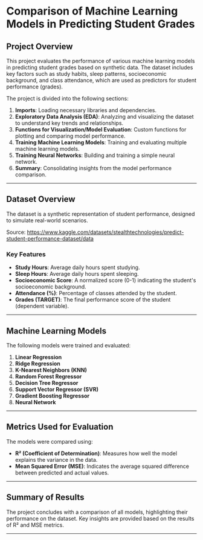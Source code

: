 # Comparison of Machine Learning Models in Predicting Student Grades  

## Project Overview  
This project evaluates the performance of various machine learning models in predicting student grades based on synthetic data. The dataset includes key factors such as study habits, sleep patterns, socioeconomic background, and class attendance, which are used as predictors for student performance (grades).  

The project is divided into the following sections:  
1. **Imports**: Loading necessary libraries and dependencies.  
2. **Exploratory Data Analysis (EDA)**: Analyzing and visualizing the dataset to understand key trends and relationships.  
3. **Functions for Visualization/Model Evaluation**: Custom functions for plotting and comparing model performance.  
4. **Training Machine Learning Models**: Training and evaluating multiple machine learning models.  
5. **Training Neural Networks**: Building and training a simple neural network.  
6. **Summary**: Consolidating insights from the model performance comparison.  

---

## Dataset Overview  
The dataset is a synthetic representation of student performance, designed to simulate real-world scenarios.  

Source: https://www.kaggle.com/datasets/stealthtechnologies/predict-student-performance-dataset/data

### Key Features  
- **Study Hours**: Average daily hours spent studying.  
- **Sleep Hours**: Average daily hours spent sleeping.  
- **Socioeconomic Score**: A normalized score (0-1) indicating the student's socioeconomic background.  
- **Attendance (%)**: Percentage of classes attended by the student.  
- **Grades (TARGET)**: The final performance score of the student (dependent variable).  

---

## Machine Learning Models  
The following models were trained and evaluated:  
1. **Linear Regression**  
2. **Ridge Regression**  
3. **K-Nearest Neighbors (KNN)**  
4. **Random Forest Regressor**  
5. **Decision Tree Regressor**  
6. **Support Vector Regressor (SVR)**  
7. **Gradient Boosting Regressor**  
8. **Neural Network**  

---

## Metrics Used for Evaluation  
The models were compared using:  
- **R² (Coefficient of Determination)**: Measures how well the model explains the variance in the data.  
- **Mean Squared Error (MSE)**: Indicates the average squared difference between predicted and actual values.  

---

## Summary of Results  
The project concludes with a comparison of all models, highlighting their performance on the dataset. Key insights are provided based on the results of R² and MSE metrics.  

---
